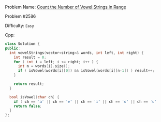 Problem Name: [Count the Number of Vowel Strings in Range](https://leetcode.com/problems/count-the-number-of-vowel-strings-in-range/)

Problem #2586

Difficulty: `Easy`

Cpp:

```cpp
class Solution {
public:
  int vowelStrings(vector<string>& words, int left, int right) {
    int result = 0;
    for ( int i = left; i <= right; i++ ) {
      int n = words[i].size();
      if ( isVowel(words[i][0]) && isVowel(words[i][n-1]) ) result++;
    }

    return result;
  }

  bool isVowel(char ch) {
    if ( ch == 'a' || ch == 'e' || ch == 'i' || ch == 'o' || ch == 'u' ) return true;
    return false;
  }
};
```
